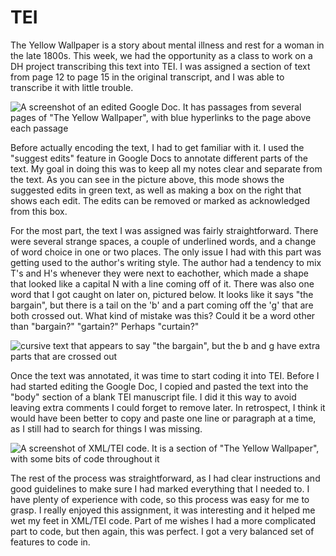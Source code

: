 # TEI

The Yellow Wallpaper is a story about mental illness and rest for a woman in the late 1800s. This week, we had the opportunity as a class to work on a DH project transcribing this text into TEI. I was assigned a section of text from page 12 to page 15 in the original transcript, and I was able to transcribe it with little trouble.

![A screenshot of an edited Google Doc. It has passages from several pages of "The Yellow Wallpaper", with blue hyperlinks to the page above each passage](https://rittr.github.io/DH-Blog-Rittr/images/tei-markup.png)

Before actually encoding the text, I had to get familiar with it. I used the "suggest edits" feature in Google Docs to annotate different parts of the text. My goal in doing this was to keep all my notes clear and separate from the text. As you can see in the picture above, this mode shows the suggested edits in green text, as well as making a box on the right that shows each edit. The edits can be removed or marked as acknowledged from this box.

For the most part, the text I was assigned was fairly straightforward. There were several strange spaces, a couple of underlined words, and a change of word choice in one or two places. The only issue I had with this part was getting used to the author's writing style. The author had a tendency to mix T's and H's whenever they were next to eachother, which made a shape that looked like a capital N with a line coming off of it. There was also one word that I got caught on later on, pictured below. It looks like it says "the bargain", but there is a tail on the 'b' and a part coming off the 'g' that are both crossed out. What kind of mistake was this? Could it be a word other than "bargain?" "gartain?" Perhaps "curtain?"

![cursive text that appears to say "the bargain", but the b and g have extra parts that are crossed out](https://rittr.github.io/DH-Blog-Rittr/images/mystery-text.png)

Once the text was annotated, it was time to start coding it into TEI. Before I had started editing the Google Doc, I copied and pasted the text into the "body" section of a blank TEI manuscript file. I did it this way to avoid leaving extra comments I could forget to remove later. In retrospect, I think it would have been better to copy and paste one line or paragraph at a time, as I still had to search for things I was missing.

![A screenshot of XML/TEI code. It is a section of "The Yellow Wallpaper", with some bits of code throughout it](https://rittr.github.io/DH-Blog-Rittr/images/tei-code.png)

The rest of the process was straightforward, as I had clear instructions and good guidelines to make sure I had marked everything that I needed to. I have plenty of experience with code, so this process was easy for me to grasp. I really enjoyed this assignment, it was interesting and it helped me wet my feet in XML/TEI code. Part of me wishes I had a more complicated part to code, but then again, this was perfect. I got a very balanced set of features to code in.
